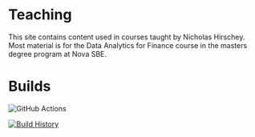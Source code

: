 # Teaching
This site contains content used in courses taught by Nicholas Hirschey. Most material is for the Data Analytics for Finance course in the masters degree program at Nova SBE.

# Builds


![GitHub Actions](https://github.com/nhirschey/Teaching/workflows/push-master/badge.svg?branch=main)

[![Build History](https://buildstats.info/github/chart/nhirschey/Teaching?branch=main)](https://github.com/nhirschey/Teaching/actions?query=branch%3Amain)
